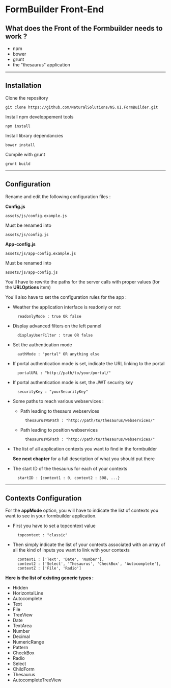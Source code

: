 # FormBuilder Front-End

What does the Front of the Formbuilder needs to work ?
-----

- npm
- bower
- grunt
- the "thesaurus" application


--------------------------------------------------
Installation
-----

Clone the repository

	git clone https://github.com/NaturalSolutions/NS.UI.FormBuilder.git

Install npm developpement tools

    npm install

Install library dependancies

    bower install

Compile with grunt

	grunt build


--------------------------------------------------
Configuration
-----

Rename and edit the following configuration files :

**Config.js**

	assets/js/config.example.js

Must be renamed into

	assets/js/config.js



**App-config.js**

	assets/js/app-config.example.js

Must be renamed into

	assets/js/app-config.js
	
You'll have to rewrite the paths for the server calls with proper values (for the **URLOptions** item)

You'll also have to set the configuration rules for the app :

- Weather the application interface is readonly or not
		
		readonlyMode : true OR false

- Display advanced filters on the left pannel

		displayUserFilter : true OR false
		
- Set the authentication mode

		authMode : "portal" OR anything else
		
- If portal authentication mode is set, indicate the URL linking to the portal

		portalURL : "http://path/to/your/portal/"

- If portal authentication mode is set, the JWT security key 

		securityKey : "yourSecurityKey"
		
- Some paths to reach various webservices :

	- Path leading to thesaurs webservices
		
			thesaurusWSPath : "http://path/to/thesaurus/webservices/"
			
	- Path leading to position webservices
		
			thesaurusWSPath : "http://path/to/thesaurus/webservices/"
		

- The list of all application contexts you want to find in the formbuilder

	**See next chapter** for a full description of what you should put there

- The start ID of the thesaurus for each of your contexts

		startID : {context1 : 0, context2 : 508, ...}


--------------------------------------------------
Contexts Configuration
-----

For the **appMode** option, you will have to indicate the list of contexts you want to see in your formbuilder application.

- First you have to set a topcontext value

		topcontext : "classic"

- Then simply indicate the list of your contexts associated with an array of all the kind of inputs you want to link with your contexts 

		context1 : ['Text', 'Date', 'Number'],
		context2 : ['Select', 'Thesaurus', 'CheckBox', 'Autocomplete'],
		contextZ : ['File', 'Radio']


**Here is the list of existing generic types :**

- Hidden
- HorizontalLine
- Autocomplete
- Text
- File
- TreeView
- Date
- TextArea
- Number
- Decimal
- NumericRange
- Pattern
- CheckBox
- Radio
- Select
- ChildForm
- Thesaurus
- AutocompleteTreeView
